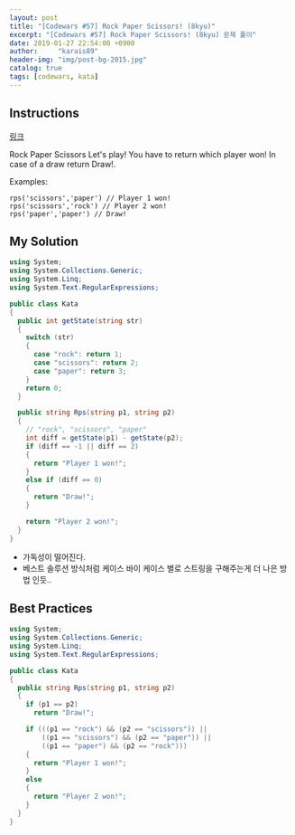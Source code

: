 ```yaml
---
layout: post
title: "[Codewars #57] Rock Paper Scissors! (8kyu)"
excerpt: "[Codewars #57] Rock Paper Scissors! (8kyu) 문제 풀이"
date: 2019-01-27 22:54:00 +0900
author:     "karais89"
header-img: "img/post-bg-2015.jpg"
catalog: true
tags: [codewars, kata]
---
```


## Instructions

[링크](https://www.codewars.com/kata/rock-paper-scissors/train/csharp)

Rock Paper Scissors
Let's play! You have to return which player won! In case of a draw return Draw!.

Examples:
```
rps('scissors','paper') // Player 1 won!
rps('scissors','rock') // Player 2 won!
rps('paper','paper') // Draw!
```

## My Solution

```csharp
using System;
using System.Collections.Generic;
using System.Linq;
using System.Text.RegularExpressions;

public class Kata
{
  public int getState(string str)
  {
    switch (str)
    {
      case "rock": return 1;
      case "scissors": return 2;
      case "paper": return 3;
    }
    return 0;
  }

  public string Rps(string p1, string p2)
  {
    // "rock", "scissors", "paper"
    int diff = getState(p1) - getState(p2);
    if (diff == -1 || diff == 2)
    {
      return "Player 1 won!";
    }
    else if (diff == 0)
    {
      return "Draw!";
    }

    return "Player 2 won!";
  }
}
```

- 가독성이 떨어진다.
- 베스트 솔루션 방식처럼 케이스 바이 케이스 별로 스트링을 구해주는게 더 나은 방법 인듯..

## Best Practices

```csharp
using System;
using System.Collections.Generic;
using System.Linq;
using System.Text.RegularExpressions;

public class Kata
{
  public string Rps(string p1, string p2)
  {
    if (p1 == p2)
      return "Draw!";

    if (((p1 == "rock") && (p2 == "scissors")) ||
        ((p1 == "scissors") && (p2 == "paper")) ||
        ((p1 == "paper") && (p2 == "rock")))
    {
      return "Player 1 won!";
    }
    else
    {
      return "Player 2 won!";
    }
  }
}
```